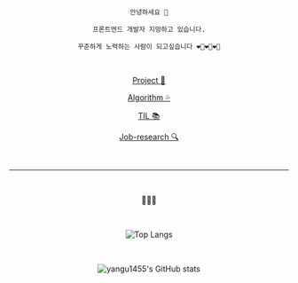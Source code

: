 <div align="center">
    
  <br>

```
안녕하세요 🙂

프론트엔드 개발자 지망하고 있습니다.

꾸준하게 노력하는 사람이 되고싶습니다 ❤️‍🔥❤️‍🔥❤️‍🔥
```

  <br>

  <!-- [my blog 💕](https://yangu1455.tistory.com/) -->

[Project 🍎](https://yangu1455.github.io/)

[Algorithm 💦](https://github.com/yangu1455/Algorithm)

[TIL 📚](https://github.com/yangu1455/TIL)

[Job-research 🔍](https://github.com/yangu1455/job-research)

  <br>

---

  <br>

🌸🌸🌸

  <br>

<!-- [![Hits](https://hits.seeyoufarm.com/api/count/incr/badge.svg?url=https%3A%2F%2Fgithub.com%2Fyangu1455&count_bg=%23216B8A&title_bg=%23E3D0FF&icon=&icon_color=%23E7E7E7&title=hits&edge_flat=false)](https://hits.seeyoufarm.com) -->

  <!--<br>-->

<!-- <img align='center' src="http://mazassumnida.wtf/api/v2/generate_badge?boj=yangu1455"> -->

![Top Langs](https://github-readme-stats.vercel.app/api/top-langs/?username=yangu1455&layout=compact&theme=tokyonight)

  <br>

![yangu1455's GitHub stats](https://github-readme-stats.vercel.app/api?username=yangu1455&show_icons=true&theme=tokyonight)

  <br>

<!-- ![senga0323's solved.ac stats](https://github-readme-solvedac.hyp3rflow.vercel.app/api/?handle=senga0323) -->

  <br>

  <!-- <img align="left" src="https://i.pinimg.com/564x/2c/06/46/2c064687a1ab8f009ba2e0c761c6d8b6.jpg" width="500" height="400"/> -->

</div>
